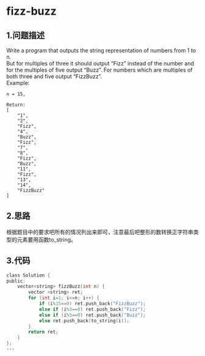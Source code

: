 fizz-buzz
===

1.问题描述
---

Write a program that outputs the string representation of numbers from 1 to n.<br>
But for multiples of three it should output “Fizz” instead of the number and for the multiples of five output “Buzz”. For numbers which are multiples of both three and five output “FizzBuzz”.<br>
Example:

```
n = 15,

Return:
[
    "1",
    "2",
    "Fizz",
    "4",
    "Buzz",
    "Fizz",
    "7",
    "8",
    "Fizz",
    "Buzz",
    "11",
    "Fizz",
    "13",
    "14",
    "FizzBuzz"
]
```

2.思路
---

根据题目中的要求吧所有的情况列出来即可，注意最后吧整形的数转换正字符串类型的元素要用函数to_string。

3.代码
---

```c
class Solution {
public:
    vector<string> fizzBuzz(int n) {
        vector <string> ret;
        for (int i=1; i<=n; i++) {
            if (i%15==0) ret.push_back("FizzBuzz");
            else if (i%3==0) ret.push_back("Fizz");
            else if (i%5==0) ret.push_back("Buzz");
            else ret.push_back(to_string(i));
        }
        return ret;
    }
};
···
